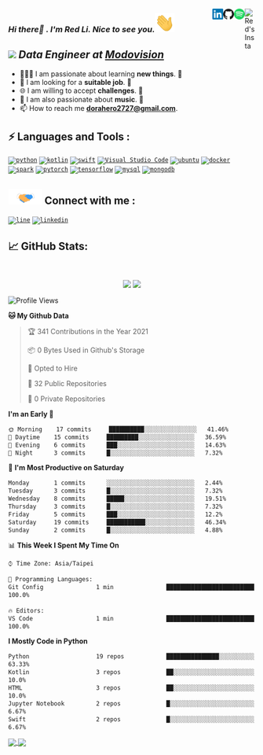 <a href="https://www.instagram.com/dorahero2727" target="_blank" rel="nofollow"><img align="right" alt="Red's Insta" width="22px" src="https://www.vectorlogo.zone/logos/instagram/instagram-icon.svg" /></a><a href="https://open.spotify.com/user/11121254916?si=aQSpI0pTRWGakDtcj2bE4w" target="_blank" rel="nofollow"><img align="right" alt="Red's Spotify" width="22px" src="https://raw.githubusercontent.com/dorahero/dorahero/main/Assets/spotify.svg" /><a href="https://github.com/dorahero" target="_blank" rel="nofollow"><img align="right" alt="Red's github" width="22px" src="https://raw.githubusercontent.com/dorahero/dorahero/main/Assets/github.svg" /></a><a href="https://www.linkedin.com/in/ben-lee-7044a51b3" target="_blank" rel="nofollow"><img align="right" alt="Red's Linkdein" width="22px" src="https://raw.githubusercontent.com/dorahero/dorahero/main/Assets/linkedin.svg" /></a>

### <em>Hi there👋 . I'm Red Li. Nice to see you.<img src="https://raw.githubusercontent.com/dorahero/dorahero/main/Assets/hi.gif" width="40px"/></em>

## <em><img src="https://media.giphy.com/media/WUlplcMpOCEmTGBtBW/giphy.gif" width="30">     Data Engineer at <a href="https://www.facebook.com/pg/Modovisionfans/posts/">Modovision</a></em>
- 👨🏽‍💻 I am passionate about learning **new things**. 😬 
- 🤝 I am looking for a **suitable job**. 👋
- 🌐 I am willing to accept **challenges**. 🗿 
- 👋 I am also passionate about **music**. 🎵
- 📫 How to reach me **dorahero2727@gmail.com**.
 
## ⚡ Languages and Tools :
<code>[<img alt="python" width="45px" src="https://www.vectorlogo.zone/logos/python/python-vertical.svg" />][github]</code>
<code>[<img alt="kotlin" width="45px" src="https://www.vectorlogo.zone/logos/kotlinlang/kotlinlang-icon.svg" />][github]</code>
<code>[<img alt="swift" width="45px" src="https://www.vectorlogo.zone/logos/swift/swift-icon.svg" />][github]</code>
<code>[<img alt="Visual Studio Code" width="45px" src="https://www.vectorlogo.zone/logos/visualstudio_code/visualstudio_code-icon.svg" />][github]</code>
<code>[<img alt="ubuntu" width="45px" src="https://www.vectorlogo.zone/logos/ubuntu/ubuntu-icon.svg" />][github]</code>
<code>[<img alt="docker" width="45px" src="https://www.vectorlogo.zone/logos/docker/docker-official.svg" />][github]</code>
<code>[<img alt="spark" width="45px" src="https://www.vectorlogo.zone/logos/apache_spark/apache_spark-icon.svg" />][github]</code>
<code>[<img alt="pytorch" width="45px" src="https://www.vectorlogo.zone/logos/pytorch/pytorch-icon.svg" />][github]</code>
<code>[<img alt="tensorflow" width="45px" src="https://www.vectorlogo.zone/logos/tensorflow/tensorflow-icon.svg" />][github]</code>
<code>[<img alt="mysql" width="45px" src="https://www.vectorlogo.zone/logos/mysql/mysql-icon.svg" />][github]</code>
<code>[<img alt="mongodb" width="45px" src="https://www.vectorlogo.zone/logos/mongodb/mongodb-icon.svg" />][github]</code>


## <img src="https://raw.githubusercontent.com/Dorahero/Dorahero/main/Assets/handshake.gif" height="32px"> Connect with me : 
<code>[<img alt="line" width="45px" src="https://www.vectorlogo.zone/logos/line/line-tile.svg" />][line]</code>
<code>[<img alt="linkedin" width="45px" src="https://www.vectorlogo.zone/logos/linkedin/linkedin-icon.svg" />][linkedin]</code>

## &#x1f4c8; GitHub Stats: 
<br>
<p align = "center">
  <img src = "https://github-readme-stats.vercel.app/api/top-langs/?username=dorahero&hide=css,java,html&theme=tokyonight">
  <img src = "https://github-readme-stats.vercel.app/api?username=dorahero&show_icons=true&theme=tokyonight&line_height=27">
</p>

  
<!--START_SECTION:waka-->
![Profile Views](http://img.shields.io/badge/Profile%20Views-3-blue)

**🐱 My Github Data** 

> 🏆 341 Contributions in the Year 2021
 > 
> 📦 0 Bytes Used in Github's Storage 
 > 
> 💼 Opted to Hire
 > 
> 📜 32 Public Repositories 
 > 
> 🔑 0 Private Repositories  
 > 
**I'm an Early 🐤** 

```text
🌞 Morning    17 commits     ██████████░░░░░░░░░░░░░░░   41.46% 
🌆 Daytime    15 commits     █████████░░░░░░░░░░░░░░░░   36.59% 
🌃 Evening    6 commits      ███░░░░░░░░░░░░░░░░░░░░░░   14.63% 
🌙 Night      3 commits      █░░░░░░░░░░░░░░░░░░░░░░░░   7.32%

```
📅 **I'm Most Productive on Saturday** 

```text
Monday       1 commits      ░░░░░░░░░░░░░░░░░░░░░░░░░   2.44% 
Tuesday      3 commits      █░░░░░░░░░░░░░░░░░░░░░░░░   7.32% 
Wednesday    8 commits      █████░░░░░░░░░░░░░░░░░░░░   19.51% 
Thursday     3 commits      █░░░░░░░░░░░░░░░░░░░░░░░░   7.32% 
Friday       5 commits      ███░░░░░░░░░░░░░░░░░░░░░░   12.2% 
Saturday     19 commits     ███████████░░░░░░░░░░░░░░   46.34% 
Sunday       2 commits      █░░░░░░░░░░░░░░░░░░░░░░░░   4.88%

```


📊 **This Week I Spent My Time On** 

```text
⌚︎ Time Zone: Asia/Taipei

💬 Programming Languages: 
Git Config               1 min               █████████████████████████   100.0%

🔥 Editors: 
VS Code                  1 min               █████████████████████████   100.0%

```

**I Mostly Code in Python** 

```text
Python                   19 repos            ███████████████░░░░░░░░░░   63.33% 
Kotlin                   3 repos             ██░░░░░░░░░░░░░░░░░░░░░░░   10.0% 
HTML                     3 repos             ██░░░░░░░░░░░░░░░░░░░░░░░   10.0% 
Jupyter Notebook         2 repos             █░░░░░░░░░░░░░░░░░░░░░░░░   6.67% 
Swift                    2 repos             █░░░░░░░░░░░░░░░░░░░░░░░░   6.67%

```



<!--END_SECTION:waka-->

<a href="https://github.com/dorahero/cvat_yolov5_automatic_annotation">
  <img align="center" src="https://github-readme-stats.vercel.app/api/pin/?username=dorahero&repo=cvat_yolov5_automatic_annotation&title_color=ffffff&text_color=c9cacc&icon_color=2bbc8a&bg_color=1d1f21" />
</a>


<a href="https://github.com/dorahero/leetcode-practice">
  <img align="center" src="https://github-readme-stats.vercel.app/api/pin/?username=dorahero&repo=leetcode-practice&title_color=ffffff&text_color=c9cacc&icon_color=2bbc8a&bg_color=1d1f21" />
</a>    
  


[linkedin]: https://www.linkedin.com/in/ben-lee-7044a51b3
[line]: https://line.me/ti/p/0wMkSXPM8s
[instagram]: https://www.instagram.com/dorahero2727
[spotify]: https://open.spotify.com/user/11121254916?si=aQSpI0pTRWGakDtcj2bE4w
[github]: https://github.com/dorahero